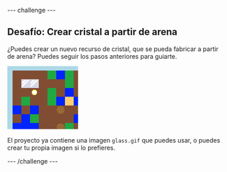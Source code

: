 \--- challenge \---

## Desafío: Crear cristal a partir de arena

¿Puedes crear un nuevo recurso de cristal, que se pueda fabricar a partir de arena? Puedes seguir los pasos anteriores para guiarte.

![captura de pantalla](images/craft-glass.png)

El proyecto ya contiene una imagen `glass.gif` que puedes usar, o puedes crear tu propia imagen si lo prefieres.

\--- /challenge \---